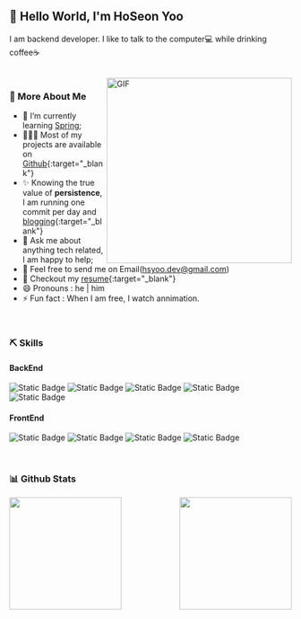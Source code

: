 ## 👋 Hello World, I'm HoSeon Yoo
I am backend developer. I like to talk to the computer💻 while drinking coffee☕

<br />

<img align="right" alt="GIF" src="https://raw.githubusercontent.com/rahul-jha98/rahul-jha98/main/techstack.gif" width="330px"/>

### 🧐 More About Me
- 🌱&nbsp;I’m currently learning [Spring](https://spring.io/);
- 👨🏻‍💻&nbsp;Most of my projects are available on [Github](https://github.com/hsyoodev?tab=repositories){:target="_blank"}
- ✨&nbsp;Knowing the true value of **persistence**, I am running one commit per day and [blogging](https://incredible-meeting-d9c.notion.site/BLOG-535d969c238147639a040f8076ae19c4?pvs=4){:target="_blank"}
- 💬&nbsp;Ask me about anything tech related, I am happy to help;
- 💌&nbsp;Feel free to send me on Email(hsyoo.dev@gmail.com)
- 📝&nbsp;Checkout my [resume](https://incredible-meeting-d9c.notion.site/PROFILE-b9a8a32f93684090bbd80e513a099b76?pvs=4){:target="_blank"}
- 😄&nbsp;Pronouns : he | him
- ⚡&nbsp;Fun fact : When I am free, I watch annimation.

<br />

### ⛏️ Skills
#### BackEnd
![Static Badge](https://img.shields.io/badge/-Java-007396?style=for-the-badge&logo=java&logoColor=white)
![Static Badge](https://img.shields.io/badge/-Spring-%236DB33F?style=for-the-badge&logo=spring&logoColor=white)
![Static Badge](https://img.shields.io/badge/-IntelliJ-%23000000?style=for-the-badge&logo=intellijidea&logoColor=white)
![Static Badge](https://img.shields.io/badge/-MySQL-%234479A1?style=for-the-badge&logo=mysql&logoColor=white)
![Static Badge](https://img.shields.io/badge/-Git-%23F05032?style=for-the-badge&logo=git&logoColor=white)
#### FrontEnd
![Static Badge](https://img.shields.io/badge/-HTML5-%23E34F26?style=for-the-badge&logo=html5&logoColor=white)
![Static Badge](https://img.shields.io/badge/-CSS3-%231572B6?style=for-the-badge&logo=css3&logoColor=white)
![Static Badge](https://img.shields.io/badge/-JavaScript-%23F7DF1E?style=for-the-badge&logo=javascript&logoColor=white)
![Static Badge](https://img.shields.io/badge/-React-%2361DAFB?style=for-the-badge&logo=react&logoColor=white)

<br />

### 📊 Github Stats
<img height=200 align="left" src="https://github-readme-stats.vercel.app/api?username=hsyoodev" />
<img height=200 align="right" src="https://github-readme-stats.vercel.app/api/top-langs?username=hsyoodev&layout=compact&langs_count=8&card_width=320" />
